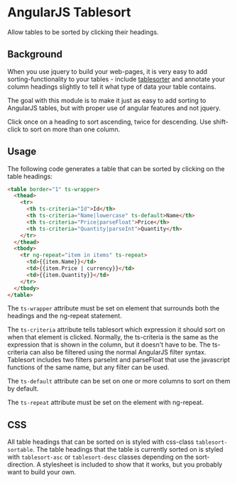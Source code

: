 AngularJS Tablesort
===================

Allow tables to be sorted by clicking their headings.

Background
----------

When you use jquery to build your web-pages, it is very easy to add sorting-functionality to your tables - include [tablesorter](http://tablesorter.com) and annotate your column headings slightly to tell it what type of data your table contains.

The goal with this module is to make it just as easy to add sorting to AngularJS tables, but with proper use of angular features and not jquery.

Click once on a heading to sort ascending, twice for descending. Use shift-click to sort on more than one column.

Usage
-----

The following code generates a table that can be sorted by clicking on the table headings:

```html
<table border="1" ts-wrapper>
  <thead>
    <tr>
      <th ts-criteria="Id">Id</th>
      <th ts-criteria="Name|lowercase" ts-default>Name</th>
      <th ts-criteria="Price|parseFloat">Price</th>
      <th ts-criteria="Quantity|parseInt">Quantity</th>
    </tr>
  </thead>
  <tbody>
    <tr ng-repeat="item in items" ts-repeat>
      <td>{{item.Name}}</td>
      <td>{{item.Price | currency}}</td>
      <td>{{item.Quantity}}</td>
    </tr>
  </tbody>
</table>
```

The `ts-wrapper` attribute must be set on element that surrounds both the headings and the ng-repeat statement.

The `ts-criteria` attribute tells tablesort which expression it should sort on when that element is clicked. Normally, the ts-criteria is the same as the expression that is shown in the column, but it doesn't have to be. The ts-criteria can also be filtered using the normal AngularJS filter syntax. Tablesort includes two filters parseInt and parseFloat that use the javascript functions of the same name, but any filter can be used.

The `ts-default` attribute can be set on one or more columns to sort on them by default.

The `ts-repeat` attribute must be set on the element with ng-repeat.

CSS
---

All table headings that can be sorted on is styled with css-class `tablesort-sortable`. The table headings that the table is currently sorted on is styled with `tablesort-asc` or `tablesort-desc` classes depending on the sort-direction. A stylesheet is included to show that it works, but you probably want to build your own.